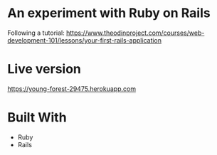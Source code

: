# An experiment with Ruby on Rails
Following a tutorial: https://www.theodinproject.com/courses/web-development-101/lessons/your-first-rails-application

# Live version
https://young-forest-29475.herokuapp.com

# Built With
 - Ruby 
 - Rails 
 
